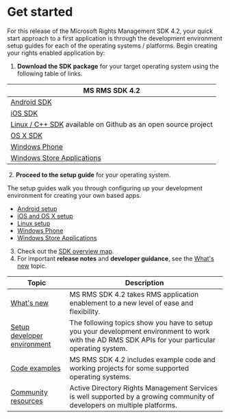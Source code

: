 # Get started #

For this release of the Microsoft Rights Management SDK 4.2, your quick start approach to a first application is through the development environment setup guides for each of the operating systems / platforms. Begin creating your rights enabled application by:

1. **Download the SDK package** for your target operating system using the following table of links.

|MS RMS SDK 4.2|
|---------------|
|[Android SDK](http://Go.Microsoft.Com/FWLink/p/?LinkId=404271)|
|[iOS SDK](http://Go.Microsoft.Com/FWLink/p/?LinkId=404272)|
|[Linux / C++ SDK](https://github.com/AzureAD/rms-sdk-for-cpp) available on Github as an open source project|
|[OS X SDK](http://Go.Microsoft.Com/FWLink/p/?LinkId=404273)|
|[Windows Phone](http://go.microsoft.com/fwlink/p/?LinkId=524758)|
|[Windows Store Applications](http://go.microsoft.com/fwlink/p/?LinkID=526163)|

 2. **Proceed to the setup guide** for your operating system.

The setup guides walk you through configuring up your development environment for creating your own based apps.
- [Android setup](android_sdk.md)
- [iOS and OS X setup](ios_sdk.md)          
- [Linux setup](linux_setup.md)              
- [Windows Phone](windows_phone_apps.md)     
- [Windows Store Applications](winrt_sdk.md)

3. Check out the [SDK overview map](api_reference-new.md).
4. For important **release notes** and **developer guidance**, see the [What's new](release_notes.md) topic.

|Topic|Description|
|-----|-----------|
|[What's new](release_notes.md)|MS RMS SDK 4.2 takes RMS application enablement to a new level of ease and flexibility.|
|[Setup developer environment](setup_developer_environment.md)|The following topics show you have to setup you your development environment to work with the AD RMS SDK APIs for your particular operating system.|
|[Code examples](code_examples.md)|MS RMS SDK 4.2 includes example code and working projects for some supported operating systems.|
|[Community resources](community_resources.md)|Active Directory Rights Management Services is well supported by a growing community of developers on multiple platforms.|

